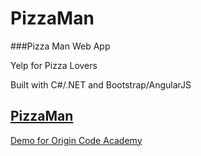 # PizzaMan
###Pizza Man Web App

Yelp for Pizza Lovers

Built with C#/.NET and Bootstrap/AngularJS


## [PizzaMan](http://pizzamanweb.azurewebsites.net/)

[Demo for Origin Code Academy](https://www.youtube.com/watch?v=ehTs1X37PQg&feature=youtu.be)

